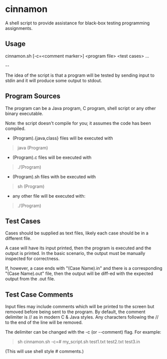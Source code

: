 cinnamon
========

A shell script to provide assistance for black-box testing programming assignments.

Usage
--

cinnamon.sh [-c=\<comment marker>] \<program file> \<test cases> ...

--

The idea of the script is that a program will be tested by sending input to stdin and it will produce some output to stdout.

Program Sources
--

The program can be a Java program, C program, shell script or any other binary executable.

Note: the script doesn't compile for you; it assumes the code has been compiled.

* (Program).{java,class} files will be executed with
> java (Program)

* (Program).c files will be executed with
> ./(Program)

* (Program).sh files with be executed with
> sh (Program)

* any other file will be executed with:
> ./(Program)

Test Cases
--

Cases should be supplied as text files, likely each case should be in a different file.

A case will have its input printed, then the program is executed and the output is printed.  In the basic scenario, the output must be manually inspected for correctness.

If, however, a case ends with "(Case Name).in" and there is a corresponding "(Case Name).out" file, then the output will be diff-ed with the expected output from the .out file.

Test Case Comments
--

Input files may include comments which will be printed to the screen but removed before being sent to the program.  By default, the comment delimiter is // as in modern C & Java styles.  Any characters following the // to the end of the line will be removed.

The delimiter can be changed with the -c (or --comment) flag.  For example:
> sh cinnamon.sh -c=# my_script.sh test1.txt test2.txt test3.in

(This will use shell style # comments.)
